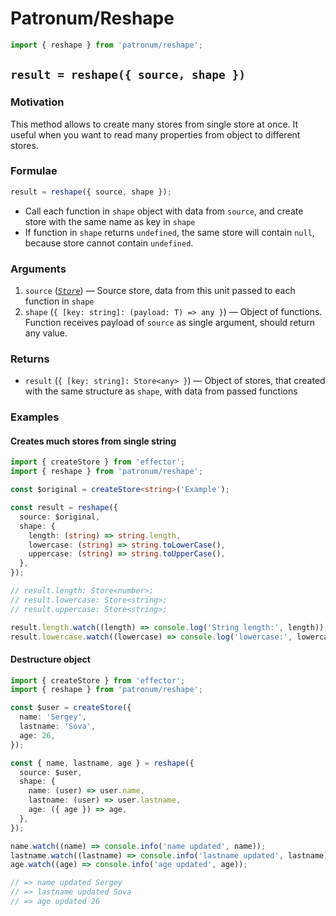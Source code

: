 # Patronum/Reshape

```ts
import { reshape } from 'patronum/reshape';
```

## `result = reshape({ source, shape })`

### Motivation

This method allows to create many stores from single store at once.
It useful when you want to read many properties from object to different stores.

### Formulae

```ts
result = reshape({ source, shape });
```

- Call each function in `shape` object with data from `source`, and create store with the same name as key in `shape`
- If function in `shape` returns `undefined`, the same store will contain `null`, because store cannot contain `undefined`.

### Arguments

1. `source` ([_`Store`_]) — Source store, data from this unit passed to each function in `shape`
1. `shape` (`{ [key: string]: (payload: T) => any }`) — Object of functions. Function receives payload of `source` as single argument, should return any value.

### Returns

- `result` (`{ [key: string]: Store<any> }`) — Object of stores, that created with the same structure as `shape`, with data from passed functions

[_`event`_]: https://effector.dev/docs/api/effector/event
[_`effect`_]: https://effector.dev/docs/api/effector/effect
[_`store`_]: https://effector.dev/docs/api/effector/store

### Examples

#### Creates much stores from single string

```ts
import { createStore } from 'effector';
import { reshape } from 'patronum/reshape';

const $original = createStore<string>('Example');

const result = reshape({
  source: $original,
  shape: {
    length: (string) => string.length,
    lowercase: (string) => string.toLowerCase(),
    uppercase: (string) => string.toUpperCase(),
  },
});

// result.length: Store<number>;
// result.lowercase: Store<string>;
// result.uppercase: Store<string>;

result.length.watch((length) => console.log('String length:', length));
result.lowercase.watch((lowercase) => console.log('lowercase:', lowercase));
```

#### Destructure object

```ts
import { createStore } from 'effector';
import { reshape } from 'patronum/reshape';

const $user = createStore({
  name: 'Sergey',
  lastname: 'Sova',
  age: 26,
});

const { name, lastname, age } = reshape({
  source: $user,
  shape: {
    name: (user) => user.name,
    lastname: (user) => user.lastname,
    age: ({ age }) => age,
  },
});

name.watch((name) => console.info('name updated', name));
lastname.watch((lastname) => console.info('lastname updated', lastname));
age.watch((age) => console.info('age updated', age));

// => name updated Sergey
// => lastname updated Sova
// => age updated 26
```
